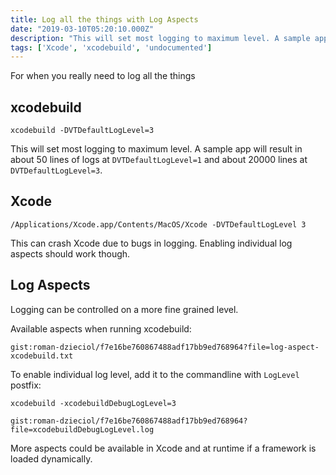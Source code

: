 ```yaml
---
title: Log all the things with Log Aspects
date: "2019-03-10T05:20:10.000Z"
description: "This will set most logging to maximum level. A sample app will result in about 50 lines of logs at level 1 and about 20000 lines at level 3."
tags: ['Xcode', 'xcodebuild', 'undocumented']
---
```


For when you really need to log all the things

## xcodebuild

```
xcodebuild -DVTDefaultLogLevel=3
```

This will set most logging to maximum level. A sample app will result in about 50 lines of logs at `DVTDefaultLogLevel=1` and about 20000 lines at `DVTDefaultLogLevel=3`.


## Xcode

```
/Applications/Xcode.app/Contents/MacOS/Xcode -DVTDefaultLogLevel 3
```

This can crash Xcode due to bugs in logging. Enabling individual log aspects should work though.

## Log Aspects

Logging can be controlled on a more fine grained level. 

Available aspects when running xcodebuild:

`gist:roman-dzieciol/f7e16be760867488adf17bb9ed768964?file=log-aspect-xcodebuild.txt`

To enable individual log level, add it to the commandline with `LogLevel` postfix:

```
xcodebuild -xcodebuildDebugLogLevel=3
```

`gist:roman-dzieciol/f7e16be760867488adf17bb9ed768964?file=xcodebuildDebugLogLevel.log`


More aspects could be available in Xcode and at runtime if a framework is loaded dynamically.
